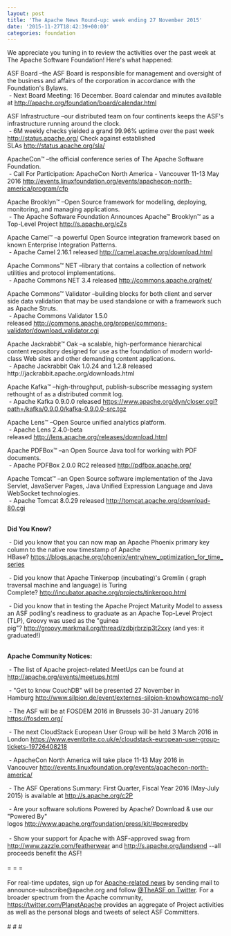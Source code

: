 ```yaml
---
layout: post
title: 'The Apache News Round-up: week ending 27 November 2015'
date: '2015-11-27T18:42:39+00:00'
categories: foundation
---
```

<p>We appreciate you tuning in to review the activities over the past week at The Apache Software Foundation! Here's what happened:</p> 
  <p>ASF Board –the ASF Board is responsible for management and oversight of the business and affairs of the corporation in accordance with the Foundation's Bylaws.<br />&nbsp;- Next Board Meeting: 16 December. Board calendar and minutes available at&nbsp;<a href="http://apache.org/foundation/board/calendar.html">http://apache.org/foundation/board/calendar.html</a></p> 
  <div> 
    <p>ASF Infrastructure –our distributed team on four continents keeps the ASF's infrastructure running around the clock.<br />&nbsp;- 6M weekly checks yielded a grand 99.96% uptime over the past week <a href="http://status.apache.org/">http://status.apache.org/</a>&nbsp;Check against established SLAs&nbsp;<a href="http://status.apache.org/sla/">http://status.apache.org/sla/</a></p> 
    <p>ApacheCon™ –the official conference series of The Apache Software Foundation.<br />&nbsp;- Call For Participation: ApacheCon North America - Vancouver 11-13 May 2016&nbsp;<a href="http://events.linuxfoundation.org/events/apachecon-north-america/program/cfp">http://events.linuxfoundation.org/events/apachecon-north-america/program/cfp</a></p> 
    <p>Apache Brooklyn™ –Open Source framework for modelling, deploying, monitoring, and managing applications.<br />&nbsp;- The Apache Software Foundation Announces Apache™ Brooklyn™ as a Top-Level Project&nbsp;<a href="http://s.apache.org/cZs">http://s.apache.org/cZs</a></p> 
    <p>Apache Camel™ –a powerful Open Source integration framework based on known Enterprise Integration Patterns.<br />&nbsp;-&nbsp;Apache Camel 2.16.1 released&nbsp;<a href="http://camel.apache.org/download.html">http://camel.apache.org/download.html</a></p> 
    <p>Apache Commons™ NET –library that contains a collection of network utilities and protocol implementations.<br />&nbsp;- Apache Commons NET 3.4 released&nbsp;<a href="http://commons.apache.org/net/">http://commons.apache.org/net/</a></p> 
    <p>Apache Commons™ Validator –building blocks for both client and server side data validation that may be used standalone or with a framework such as Apache Struts.<br />&nbsp;- Apache Commons Validator 1.5.0 released&nbsp;<a href="http://commons.apache.org/proper/commons-validator/download_validator.cgi">http://commons.apache.org/proper/commons-validator/download_validator.cgi</a></p> 
    <p>Apache Jackrabbit™ Oak –a scalable, high-performance hierarchical content repository designed for use as the foundation of modern world-class Web sites and other demanding content applications.<br />&nbsp;- Apache Jackrabbit Oak 1.0.24 and 1.2.8 released http://jackrabbit.apache.org/downloads.html </p> 
    <p>Apache Kafka™ –high-throughput, publish-subscribe messaging system rethought of as a distributed commit log.<br />&nbsp;- Apache Kafka 0.9.0.0 released&nbsp;<a href="https://www.apache.org/dyn/closer.cgi?path=/kafka/0.9.0.0/kafka-0.9.0.0-src.tgz">https://www.apache.org/dyn/closer.cgi?path=/kafka/0.9.0.0/kafka-0.9.0.0-src.tgz</a> </p> 
    <p>Apache Lens™ –Open Source&nbsp;unified analytics platform.<br />&nbsp;- Apache Lens 2.4.0-beta released&nbsp;<a href="http://lens.apache.org/releases/download.html">http://lens.apache.org/releases/download.html</a></p> 
    <p>Apache PDFBox™ –an Open Source Java tool for working with PDF documents.<br />&nbsp;- Apache PDFBox 2.0.0 RC2 released&nbsp;<a href="http://pdfbox.apache.org/">http://pdfbox.apache.org/</a></p> 
    <p>Apache Tomcat™ –an Open Source software implementation of the Java Servlet, JavaServer Pages, Java Unified Expression Language and Java WebSocket technologies.<br />&nbsp;- Apache Tomcat 8.0.29 released <a href="http://tomcat.apache.org/download-80.cgi">http://tomcat.apache.org/download-80.cgi</a> </p> 
    <p><strong><br />Did You Know?</strong></p> 
  </div> 
  <div> 
    <p>&nbsp;- Did you know that you can now map an Apache Phoenix primary key column to the native row timestamp of Apache HBase?&nbsp;<a href="https://blogs.apache.org/phoenix/entry/new_optimization_for_time_series">https://blogs.apache.org/phoenix/entry/new_optimization_for_time_series</a></p> 
    <p>&nbsp;- Did you know that Apache Tinkerpop (incubating)'s Gremlin ( graph traversal machine and language) is Turing Complete?&nbsp;<a href="http://incubator.apache.org/projects/tinkerpop.html">http://incubator.apache.org/projects/tinkerpop.html</a></p> 
  </div> 
  <div> 
    <p>&nbsp;- Did you know that&nbsp;in testing the Apache Project Maturity Model to assess an ASF podling's readiness to graduate as an Apache Top-Level Project (TLP), Groovy was used as the &quot;guinea pig&quot;?&nbsp;<a href="http://groovy.markmail.org/thread/zdbjrbrzip3t2xxy">http://groovy.markmail.org/thread/zdbjrbrzip3t2xxy</a>&nbsp;(and yes: it graduated!)</p> 
  </div> 
  <div> 
    <p><strong><br />Apache Community Notices:</strong></p> 
    <p><strong></strong>&nbsp;- The list of Apache project-related MeetUps can be found at <a href="http://apache.org/events/meetups.html">http://apache.org/events/meetups.html</a></p> 
  </div> 
  <p>&nbsp;- &quot;Get to know CouchDB&quot; will be presented 27 November in Hamburg&nbsp;<a href="http://www.silpion.de/event/externes-silpion-knowhowcamp-no1/">http://www.silpion.de/event/externes-silpion-knowhowcamp-no1/</a></p> 
  <p>&nbsp;- The ASF will be at FOSDEM 2016 in Brussels 30-31 January 2016 <a href="https://fosdem.org/">https://fosdem.org/</a></p> 
  <p>&nbsp;- The next CloudStack European User Group will be held 3 March 2016 in London&nbsp;<a href="https://www.eventbrite.co.uk/e/cloudstack-european-user-group-tickets-19726408218">https://www.eventbrite.co.uk/e/cloudstack-european-user-group-tickets-19726408218</a></p> 
  <p>&nbsp;- ApacheCon North America will take place 11-13 May 2016 in Vancouver&nbsp;<a href="http://events.linuxfoundation.org/events/apachecon-north-america/">http://events.linuxfoundation.org/events/apachecon-north-america/</a></p> 
  <div> 
    <p>&nbsp;- The ASF Operations Summary: First Quarter, Fiscal Year 2016 (May-July 2015) is available at&nbsp;<a href="http://s.apache.org/c2P">http://s.apache.org/c2P</a></p> 
  </div> 
  <div>&nbsp;- Are your software solutions Powered by Apache? Download &amp; use our &quot;Powered By&quot; logos&nbsp;<a href="http://www.apache.org/foundation/press/kit/#poweredby">http://www.apache.org/foundation/press/kit/#poweredby</a></div> 
  <div><br /></div> 
  <div>&nbsp;- Show your support for Apache with ASF-approved swag from <a href="http://www.zazzle.com/featherwear">http://www.zazzle.com/featherwear</a> and&nbsp;<a href="http://s.apache.org/landsend">http://s.apache.org/landsend</a> --all proceeds benefit the ASF!&nbsp;</div> 
  <div><br /></div> 
  <div>= = =</div> 
  <div><br /></div> 
  <div>For real-time updates, sign up for <a href="http://apache.org/foundation/mailinglists.html#foundation-announce">Apache-related news</a> by sending mail to announce-subscribe@apache.org and follow <a href="https://twitter.com/TheASF">@TheASF on Twitter</a>. For a broader spectrum from the Apache community, <a href="http://s.apache.org/landsend">https://twitter.com/PlanetApache</a> provides an aggregate of Project activities as well as the personal blogs and tweets of select ASF Committers.</div> 
  <div><br /></div> 
  <div># # #</div>
